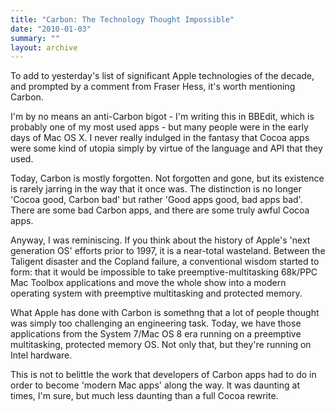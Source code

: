 ```yaml
---
title: "Carbon: The Technology Thought Impossible"
date: "2010-01-03"
summary: ""
layout: archive
---
```


To add to yesterday's list of significant Apple technologies of the decade, and prompted by a comment from Fraser Hess, it's worth mentioning Carbon.

I'm by no means an anti-Carbon bigot - I'm writing this in BBEdit, which is probably one of my most used apps - but many people were in the early days of Mac OS X. I never really indulged in the fantasy that Cocoa apps were some kind of utopia simply by virtue of the language and API that they used.

Today, Carbon is mostly forgotten. Not forgotten and gone, but its existence is rarely jarring in the way that it once was. The distinction is no longer 'Cocoa good, Carbon bad' but rather 'Good apps good, bad apps bad'. There are some bad Carbon apps, and there are some truly awful Cocoa apps.

Anyway, I was reminiscing. If you think about the history of Apple's 'next generation OS' efforts prior to 1997, it is a near-total wasteland. Between the Taligent disaster and the Copland failure, a conventional wisdom started to form: that it would be impossible to take preemptive-multitasking 68k/PPC Mac Toolbox applications and move the whole show into a modern operating system with preemptive multitasking and protected memory.

What Apple has done with Carbon is somethng that a lot of people thought was simply too challenging an engineering task. Today, we have those applications from the System 7/Mac OS 8 era running on a preemptive multitasking, protected memory OS. Not only that, but they're running on Intel hardware.

This is not to belittle the work that developers of Carbon apps had to do in order to become 'modern Mac apps' along the way. It was daunting at times, I'm sure, but much less daunting than a full Cocoa rewrite.
